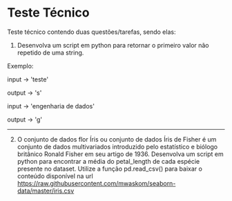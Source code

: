 # Teste Técnico

Teste técnico contendo duas questões/tarefas, sendo elas:

1) Desenvolva um script em python para retornar o primeiro valor não repetido de uma string.

Exemplo:

input -> 'teste'

output -> 's'

input -> 'engenharia de dados'

output -> 'g'

---------------------------------------------------------------------------------------------------------------------------------------------------------------------

2) O conjunto de dados flor Íris ou conjunto de dados Íris de Fisher é um conjunto de dados multivariados introduzido pelo estatístico e biólogo britânico Ronald Fisher em seu artigo de 1936. 
Desenvolva um script em python para encontrar a média do petal_length de cada espécie presente no dataset. 
Utilize a função pd.read_csv() para baixar o conteúdo disponível na url https://raw.githubusercontent.com/mwaskom/seaborn-data/master/iris.csv
